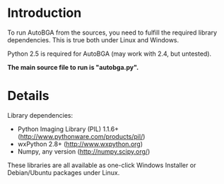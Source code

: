 # Introduction #
To run AutoBGA from the sources, you need to fulfill the required library dependencies. This is true both under Linux and Windows.

Python 2.5 is required for AutoBGA (may work with 2.4, but untested).

**The main source file to run is "autobga.py".**

# Details #

Library dependencies:
  * Python Imaging Library (PIL) 1.1.6+ (http://www.pythonware.com/products/pil/)
  * wxPython 2.8+ (http://www.wxpython.org)
  * Numpy, any version (http://numpy.scipy.org/)

These libraries are all available as one-click Windows Installer or Debian/Ubuntu packages under Linux.